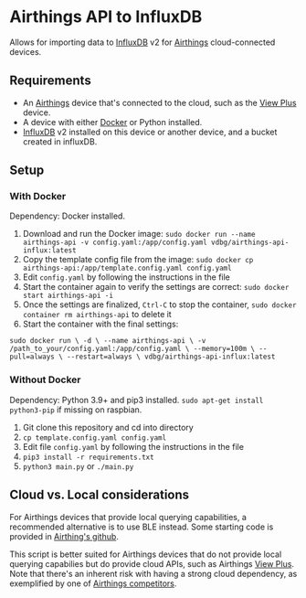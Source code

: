 # Airthings API to InfluxDB

Allows for importing data to [InfluxDB](https://www.influxdata.com/) v2 for [Airthings](https://www.airthings.com/) cloud-connected devices.


## Requirements

- An [Airthings](https://www.airthings.com/) device that's connected to the cloud, such as the [View Plus](https://www.airthings.com/view-plus) device.
- A device with either [Docker](https://www.docker.com/) or Python installed.
- [InfluxDB](https://en.wikipedia.org/wiki/InfluxDB) v2 installed on this device or another device, and a bucket created in influxDB.

## Setup

### With Docker

Dependency: Docker installed.

1. Download and run the Docker image: `sudo docker run --name airthings-api -v config.yaml:/app/config.yaml vdbg/airthings-api-influx:latest`
2. Copy the template config file from the image: `sudo docker cp airthings-api:/app/template.config.yaml config.yaml`
3. Edit `config.yaml` by following the instructions in the file
4. Start the container again to verify the settings are correct: `sudo docker start airthings-api -i`
5. Once the settings are finalized, `Ctrl-C` to stop the container, `sudo docker container rm airthings-api` to delete it
6. Start the container with the final settings:

``
sudo docker run \
  -d \
  --name airthings-api \
  -v /path_to_your/config.yaml:/app/config.yaml \
  --memory=100m \
  --pull=always \
  --restart=always \
  vdbg/airthings-api-influx:latest
``

### Without Docker

Dependency: Python 3.9+ and pip3 installed. `sudo apt-get install python3-pip` if missing on raspbian.

1. Git clone this repository and cd into directory
2. `cp template.config.yaml config.yaml`
3. Edit file `config.yaml` by following the instructions in the file
4. `pip3 install -r requirements.txt`
5. `python3 main.py` or `./main.py`

## Cloud vs. Local considerations

For Airthings devices that provide local querying capabilities, a recommended alternative is to use BLE instead.
Some starting code is provided in [Airthing's github](https://github.com/airthings).

This script is better suited for Airthings devices that do not provide local querying capabilies but do provide cloud APIs, such as Airthings [View Plus](https://www.airthings.com/view-plus). Note that there's an inherent risk with having a strong cloud dependency, as exemplified by one of [Airthings competitors](https://www.reddit.com/r/Awair/comments/y7i5ku/awair_discontinues_support_for_v1_devices/).
